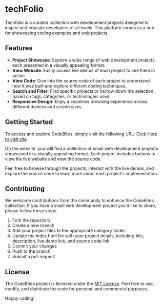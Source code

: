# techFolio

Techfolio is a curated collection web development projects designed to inspire and educate developers of all levels. This platform serves as a hub for showcasing coding examples and web projects.

## Features

- **Project Showcase**: Explore a wide range of web development projects, each presented in a visually appealing format.
- **View Website**: Easily access live demos of each project to see them in action.
- **View Code**: Dive into the source code of each project to understand how it was built and explore different coding techniques.
- **Search and Filter**: Find specific projects or narrow down the selection based on tags, categories, or technologies used.
- **Responsive Design**: Enjoy a seamless browsing experience across different devices and screen sizes.

## Getting Started

To access and explore CodeBites, simply visit the following URL: [Click Here to visit site](https://prolio.netlify.app)

On the website, you will find a collection of small web development projects showcased in a visually appealing format. Each project includes buttons to view the live website and view the source code.

Feel free to browse through the projects, interact with the live demos, and explore the source code to learn more about each project's implementation.



## Contributing

We welcome contributions from the community to enhance the CodeBites collection. If you have a small web development project you'd like to share, please follow these steps:

1. Fork the repository
2. Create a new branch
3. Add your project files to the appropriate category folder.
4. Update the index.html file with your project details, including title, description, live demo link, and source code link
5. Commit your changes
6. Push to the branch
7. Submit a pull request


## License

The CodeBites project is licensed under the [MIT License](LICENSE). Feel free to use, modify, and distribute the code for personal and commercial purposes.

Happy coding!
